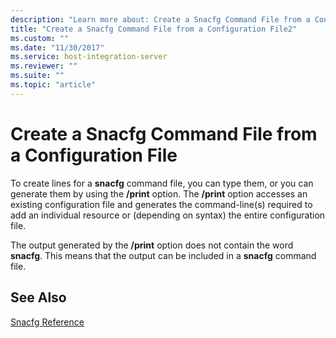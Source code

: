 ```yaml
---
description: "Learn more about: Create a Snacfg Command File from a Configuration File"
title: "Create a Snacfg Command File from a Configuration File2"
ms.custom: ""
ms.date: "11/30/2017"
ms.service: host-integration-server
ms.reviewer: ""
ms.suite: ""
ms.topic: "article"
---
```

# Create a Snacfg Command File from a Configuration File
To create lines for a **snacfg** command file, you can type them, or you can generate them by using the **/print** option. The **/print** option accesses an existing configuration file and generates the command-line(s) required to add an individual resource or (depending on syntax) the entire configuration file.  
  
 The output generated by the **/print** option does not contain the word **snacfg**. This means that the output can be included in a **snacfg** command file.  
  
## See Also  
 [Snacfg Reference](../core/snacfg-reference2.md)
